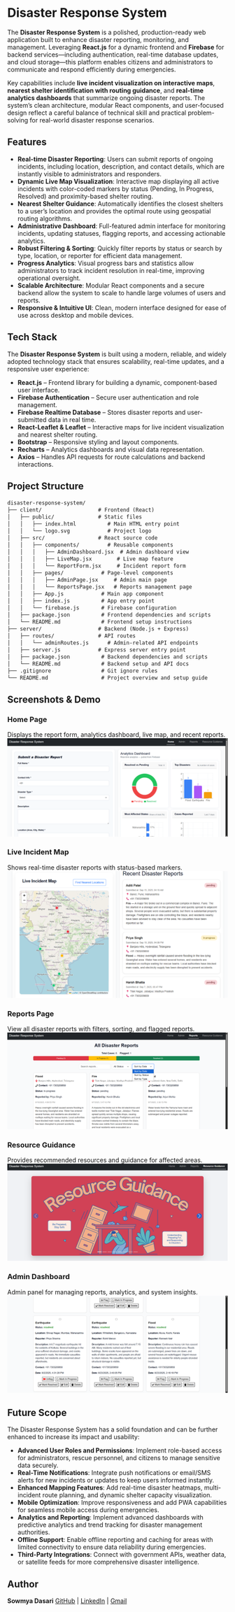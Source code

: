 # Disaster Response System

The **Disaster Response System** is a polished, production-ready web application built to enhance disaster reporting, monitoring, and management. Leveraging **React.js** for a dynamic frontend and **Firebase** for backend services—including authentication, real-time database updates, and cloud storage—this platform enables citizens and administrators to communicate and respond efficiently during emergencies.

Key capabilities include **live incident visualization on interactive maps**, **nearest shelter identification with routing guidance**, and **real-time analytics dashboards** that summarize ongoing disaster reports. The system’s clean architecture, modular React components, and user-focused design reflect a careful balance of technical skill and practical problem-solving for real-world disaster response scenarios.



## Features

- **Real-time Disaster Reporting**: Users can submit reports of ongoing incidents, including location, description, and contact details, which are instantly visible to administrators and responders.  
- **Dynamic Live Map Visualization**: Interactive map displaying all active incidents with color-coded markers by status (Pending, In Progress, Resolved) and proximity-based shelter routing.  
- **Nearest Shelter Guidance**: Automatically identifies the closest shelters to a user’s location and provides the optimal route using geospatial routing algorithms.  
- **Administrative Dashboard**: Full-featured admin interface for monitoring incidents, updating statuses, flagging reports, and accessing actionable analytics.  
- **Robust Filtering & Sorting**: Quickly filter reports by status or search by type, location, or reporter for efficient data management.  
- **Progress Analytics**: Visual progress bars and statistics allow administrators to track incident resolution in real-time, improving operational oversight.  
- **Scalable Architecture**: Modular React components and a secure backend allow the system to scale to handle large volumes of users and reports.  
- **Responsive & Intuitive UI**: Clean, modern interface designed for ease of use across desktop and mobile devices.



## Tech Stack

The **Disaster Response System** is built using a modern, reliable, and widely adopted technology stack that ensures scalability, real-time updates, and a responsive user experience:

- **React.js** – Frontend library for building a dynamic, component-based user interface.  
- **Firebase Authentication** – Secure user authentication and role management.  
- **Firebase Realtime Database** – Stores disaster reports and user-submitted data in real time.  
- **React-Leaflet & Leaflet** – Interactive maps for live incident visualization and nearest shelter routing.  
- **Bootstrap** – Responsive styling and layout components.  
- **Recharts** – Analytics dashboards and visual data representation.  
- **Axios** – Handles API requests for route calculations and backend interactions.



## Project Structure
```
disaster-response-system/
├── client/                  # Frontend (React)
│   ├── public/              # Static files
│   │   ├── index.html          # Main HTML entry point
│   │   └── logo.svg            # Project logo
│   ├── src/                 # React source code
│   │   ├── components/         # Reusable components
│   │   │   ├── AdminDashboard.jsx  # Admin dashboard view
│   │   │   ├── LiveMap.jsx        # Live map feature
│   │   │   └── ReportForm.jsx     # Incident report form
│   │   ├── pages/            # Page-level components
│   │   │   ├── AdminPage.jsx     # Admin main page
│   │   │   └── ReportsPage.jsx   # Reports management page
│   │   ├── App.js            # Main app component
│   │   ├── index.js          # App entry point
│   │   └── firebase.js       # Firebase configuration
│   ├── package.json          # Frontend dependencies and scripts
│   └── README.md             # Frontend setup instructions
├── server/                  # Backend (Node.js + Express)
│   ├── routes/              # API routes
│   │   └── adminRoutes.js      # Admin-related API endpoints
│   ├── server.js            # Express server entry point
│   ├── package.json          # Backend dependencies and scripts
│   └── README.md             # Backend setup and API docs
├── .gitignore                # Git ignore rules
└── README.md                 # Project overview and setup guide

```


## Screenshots & Demo

### Home Page
Displays the report form, analytics dashboard, live map, and recent reports.
![Home Page](screenshots/home.png)

### Live Incident Map
Shows real-time disaster reports with status-based markers.
![Live Map](screenshots/live-map.png)

### Reports Page
View all disaster reports with filters, sorting, and flagged reports.
![Reports Page](screenshots/reports.png)

### Resource Guidance
Provides recommended resources and guidance for affected areas.
![Resource Guidance](screenshots/resource-guidance.png)

### Admin Dashboard
Admin panel for managing reports, analytics, and system insights.
![Admin Dashboard](screenshots/admin-dashboard.png)




## Future Scope

The Disaster Response System has a solid foundation and can be further enhanced to increase its impact and usability:

- **Advanced User Roles and Permissions**: Implement role-based access for administrators, rescue personnel, and citizens to manage sensitive data securely.  
- **Real-Time Notifications**: Integrate push notifications or email/SMS alerts for new incidents or updates to keep users informed instantly.  
- **Enhanced Mapping Features**: Add real-time disaster heatmaps, multi-incident route planning, and dynamic shelter capacity visualization.  
- **Mobile Optimization**: Improve responsiveness and add PWA capabilities for seamless mobile access during emergencies.  
- **Analytics and Reporting**: Implement advanced dashboards with predictive analytics and trend tracking for disaster management authorities.  
- **Offline Support**: Enable offline reporting and caching for areas with limited connectivity to ensure data reliability during emergencies.  
- **Third-Party Integrations**: Connect with government APIs, weather data, or satellite feeds for more comprehensive disaster intelligence.  



## Author
**Sowmya Dasari**
[GitHub](https://github.com/sowmyadasar1) | [LinkedIn](https://linkedin.com/in/sowmyadasari1) | [Gmail](mailto:sowmyaxdasari@gmail.com)

